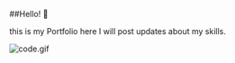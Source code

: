 ##Hello! 👋

this is my Portfolio here I will post updates about my skills.

<img src="https://technical.ly/wp-content/uploads/2017/09/getcode.gif" alt="code.gif">